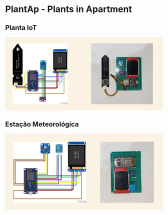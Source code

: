 # PlantAp - Plants in Apartment

## Planta IoT
![](https://github.com/Kayannsoarez/PlantAp/blob/main/img/planta_IoT.jpg)

## Estação Meteorológica
![](https://github.com/Kayannsoarez/PlantAp/blob/main/img/estacao_meteorologica.jpg)


